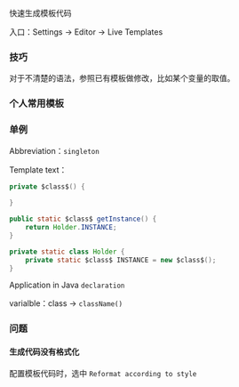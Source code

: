 快速生成模板代码

入口：Settings -> Editor -> Live Templates

### 技巧

对于不清楚的语法，参照已有模板做修改，比如某个变量的取值。



### 个人常用模板

### 单例

Abbreviation：`singleton`

Template text：

```java
private $class$() {
    
}

public static $class$ getInstance() {
    return Holder.INSTANCE;
}

private static class Holder { 
    private static $class$ INSTANCE = new $class$();
}
```

Application in Java `declaration`

varialble：class -> `className()`



### 问题

#### 生成代码没有格式化

配置模板代码时，选中 `Reformat according to style`



